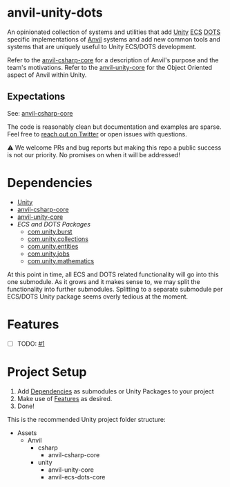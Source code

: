 # anvil-unity-dots

An opinionated collection of systems and utilities that add [Unity](https://unity.com) [ECS](https://docs.unity3d.com/Packages/com.unity.entities@0.17/manual/index.html) [DOTS](https://unity.com/dots) specific implementations of [Anvil](https://github.com/decline-cookies/anvil-csharp-core) systems and add new common tools and systems that are uniquely useful to Unity ECS/DOTS development.

Refer to the [anvil-csharp-core](https://github.com/decline-cookies/anvil-csharp-core) for a description of Anvil's purpose and the team's motivations.
Refer to the [anvil-unity-core](https://github.com/decline-cookies/anvil-unity-core) for the Object Oriented aspect of Anvil within Unity.

## Expectations
See: [anvil-csharp-core](https://github.com/decline-cookies/anvil-csharp-core)

The code is reasonably clean but documentation and examples are sparse. Feel free to [reach out on Twitter](https://twitter.com/declinecookies) or open issues with questions.

⚠️ We welcome PRs and bug reports but making this repo a public success is not our priority. No promises on when it will be addressed!

# Dependencies
- [Unity](https://unity.com/)
- [anvil-csharp-core](https://github.com/decline-cookies/anvil-csharp-core)
- [anvil-unity-core](https://github.com/decline-cookies/anvil-unity-core)
- *ECS and DOTS Packages*
    - [com.unity.burst](https://docs.unity3d.com/Packages/com.unity.burst@1.6/manual/index.html)
    - [com.unity.collections](https://docs.unity3d.com/Packages/com.unity.collections@0.15/manual/index.html)
    - [com.unity.entities](https://docs.unity3d.com/Packages/com.unity.entities@0.17/manual/index.html)
    - [com.unity.jobs](https://docs.unity3d.com/Packages/com.unity.jobs@0.8/manual/index.html)
    - [com.unity.mathematics](https://docs.unity3d.com/Packages/com.unity.mathematics@1.2/manual/index.html)
    
At this point in time, all ECS and DOTS related functionality will go into this one submodule. As it grows and it makes sense to, we may split the functionality into further submodules. Splitting to a separate submodule per ECS/DOTS Unity package seems overly tedious at the moment.

# Features
 - [ ] TODO: [#1](https://github.com/decline-cookies/anvil-ecs-dots-core/issues/1)

# Project Setup
1. Add [Dependencies](#dependencies) as submodules or Unity Packages to your project
2. Make use of [Features](#features) as desired.
3. Done!

This is the recommended Unity project folder structure:
- Assets
  - Anvil
    - csharp
      - anvil-csharp-core
    - unity
      - anvil-unity-core
      - anvil-ecs-dots-core
